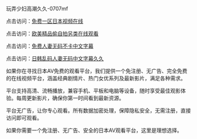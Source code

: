 玩弄少妇高潮久久-0707mf

点击访问：<a href="https://vassv.pages.dev/">免费一区日本视频在线</a>

点击访问：<a href="https://gsd-agv.pages.dev/">欧美精品偷自拍另类在线观看</a>

点击访问：<a href="https://gda-c7m.pages.dev/">免费人妻无码不卡中文字幕</a>

点击访问：<a href="https://tfda.pages.dev/">日韩乱码人妻无码中文字幕久久</a>

如果你在寻找日本AV免费的观看平台，我们提供一个免注册、无广告、完全免费的在线视频平台，涵盖经典剧情片、热门女优系列及最新影片，满足各种需求。

平台支持高清、流畅播放，兼容手机、平板和电脑等设备，随时享受最佳观影体验。每周更新影片，确保你第一时间看到最新资源。

平台无广告，让你专心观看。所有数据加密处理，保障隐私安全，无需注册，直接访问即可观看。

如果你需要一个免注册、无广告、安全的日本AV观看平台，这里是理想选择。

<span style="display:none;">[Canonical link](https://github.com/tr20250707/tr07 ）</span>


